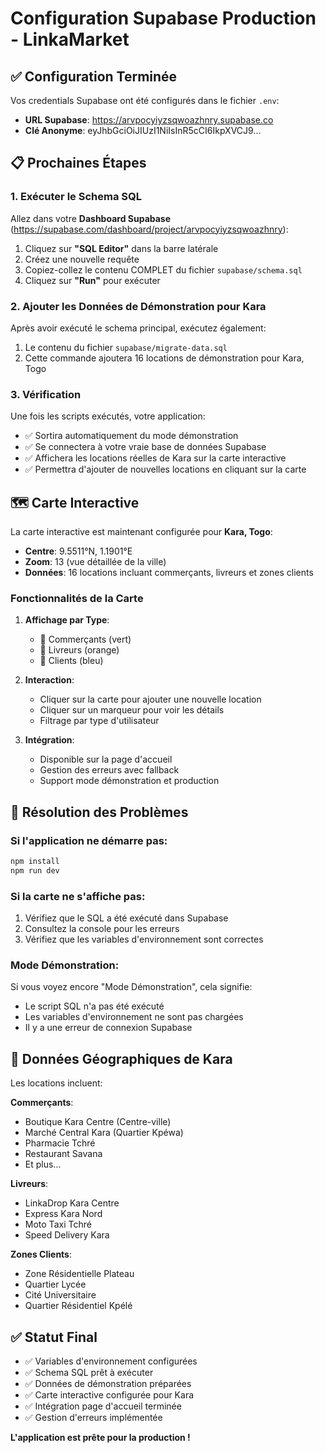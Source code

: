 # Configuration Supabase Production - LinkaMarket

## ✅ Configuration Terminée

Vos credentials Supabase ont été configurés dans le fichier `.env`:

- **URL Supabase**: https://arvpocyiyzsqwoazhnry.supabase.co
- **Clé Anonyme**: eyJhbGciOiJIUzI1NiIsInR5cCI6IkpXVCJ9...

## 📋 Prochaines Étapes

### 1. Exécuter le Schema SQL

Allez dans votre **Dashboard Supabase** (https://supabase.com/dashboard/project/arvpocyiyzsqwoazhnry):

1. Cliquez sur **"SQL Editor"** dans la barre latérale
2. Créez une nouvelle requête
3. Copiez-collez le contenu COMPLET du fichier `supabase/schema.sql`
4. Cliquez sur **"Run"** pour exécuter

### 2. Ajouter les Données de Démonstration pour Kara

Après avoir exécuté le schema principal, exécutez également:

1. Le contenu du fichier `supabase/migrate-data.sql`
2. Cette commande ajoutera 16 locations de démonstration pour Kara, Togo

### 3. Vérification

Une fois les scripts exécutés, votre application:

- ✅ Sortira automatiquement du mode démonstration
- ✅ Se connectera à votre vraie base de données Supabase
- ✅ Affichera les locations réelles de Kara sur la carte interactive
- ✅ Permettra d'ajouter de nouvelles locations en cliquant sur la carte

## 🗺️ Carte Interactive

La carte interactive est maintenant configurée pour **Kara, Togo**:

- **Centre**: 9.5511°N, 1.1901°E
- **Zoom**: 13 (vue détaillée de la ville)
- **Données**: 16 locations incluant commerçants, livreurs et zones clients

### Fonctionnalités de la Carte

1. **Affichage par Type**:

   - 🏪 Commerçants (vert)
   - 🚚 Livreurs (orange)
   - 👤 Clients (bleu)

2. **Interaction**:

   - Cliquer sur la carte pour ajouter une nouvelle location
   - Cliquer sur un marqueur pour voir les détails
   - Filtrage par type d'utilisateur

3. **Intégration**:
   - Disponible sur la page d'accueil
   - Gestion des erreurs avec fallback
   - Support mode démonstration et production

## 🔧 Résolution des Problèmes

### Si l'application ne démarre pas:

```bash
npm install
npm run dev
```

### Si la carte ne s'affiche pas:

1. Vérifiez que le SQL a été exécuté dans Supabase
2. Consultez la console pour les erreurs
3. Vérifiez que les variables d'environnement sont correctes

### Mode Démonstration:

Si vous voyez encore "Mode Démonstration", cela signifie:

- Le script SQL n'a pas été exécuté
- Les variables d'environnement ne sont pas chargées
- Il y a une erreur de connexion Supabase

## 📍 Données Géographiques de Kara

Les locations incluent:

**Commerçants**:

- Boutique Kara Centre (Centre-ville)
- Marché Central Kara (Quartier Kpéwa)
- Pharmacie Tchré
- Restaurant Savana
- Et plus...

**Livreurs**:

- LinkaDrop Kara Centre
- Express Kara Nord
- Moto Taxi Tchré
- Speed Delivery Kara

**Zones Clients**:

- Zone Résidentielle Plateau
- Quartier Lycée
- Cité Universitaire
- Quartier Résidentiel Kpélé

## ✅ Statut Final

- ✅ Variables d'environnement configurées
- ✅ Schema SQL prêt à exécuter
- ✅ Données de démonstration préparées
- ✅ Carte interactive configurée pour Kara
- ✅ Intégration page d'accueil terminée
- ✅ Gestion d'erreurs implémentée

**L'application est prête pour la production !**
